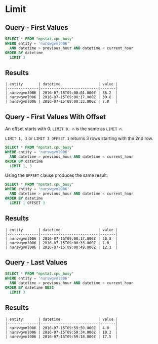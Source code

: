 # Limit

## Query - First Values

```sql
SELECT * FROM "mpstat.cpu_busy"
WHERE entity = 'nurswgvml006'
  AND datetime > previous_hour AND datetime < current_hour
ORDER BY datetime
  LIMIT 3
```

## Results

```ls
| entity       | datetime                 | value | 
|--------------|--------------------------|-------| 
| nurswgvml006 | 2016-07-15T09:00:01.000Z | 36.2  | 
| nurswgvml006 | 2016-07-15T09:00:17.000Z | 30.8  | 
| nurswgvml006 | 2016-07-15T09:00:33.000Z | 7.0   | 
```

## Query - First Values With Offset

An offset starts with 0. `LIMIT 0, n` is the same as `LIMIT n`.

`LIMIT 1, 3` or `LIMIT 3 OFFSET 1` returns 3 rows starting with the 2nd row.

```sql
SELECT * FROM "mpstat.cpu_busy"
WHERE entity = 'nurswgvml006'
  AND datetime > previous_hour AND datetime < current_hour
ORDER BY datetime
  LIMIT 1, 3
```

Using the `OFFSET` clause produces the same result:

```sql
SELECT * FROM "mpstat.cpu_busy"
WHERE entity = 'nurswgvml006'
  AND datetime > previous_hour AND datetime < current_hour
ORDER BY datetime
  LIMIT 1 OFFSET 3
```

## Results

```ls
| entity       | datetime                 | value | 
|--------------|--------------------------|-------| 
| nurswgvml006 | 2016-07-15T09:00:17.000Z | 30.8  | 
| nurswgvml006 | 2016-07-15T09:00:33.000Z | 7.0   | 
| nurswgvml006 | 2016-07-15T09:00:49.000Z | 12.1  | 
```

## Query - Last Values

```sql
SELECT * FROM "mpstat.cpu_busy"
WHERE entity = 'nurswgvml006'
  AND datetime > previous_hour AND datetime < current_hour
ORDER BY datetime DESC
  LIMIT 3
```

## Results

```ls
| entity       | datetime                 | value | 
|--------------|--------------------------|-------| 
| nurswgvml006 | 2016-07-15T09:59:50.000Z | 4.0   | 
| nurswgvml006 | 2016-07-15T09:59:34.000Z | 10.3  | 
| nurswgvml006 | 2016-07-15T09:59:18.000Z | 17.5  | 
```

